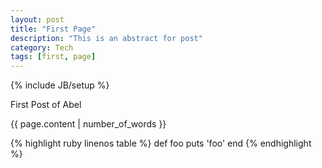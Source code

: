 ```yaml
---
layout: post
title: "First Page"
description: "This is an abstract for post"
category: Tech
tags: [first, page]
---
```

{% include JB/setup %}

First Post of Abel

{{ page.content | number_of_words }}

{% highlight ruby linenos table %}
def foo
  puts 'foo'
end
{% endhighlight %}
